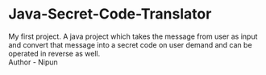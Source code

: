 # Java-Secret-Code-Translator
My first project. A java project which takes the message from user as input and convert that message into a secret code on user demand and can be operated in reverse as well.
<br>
Author - Nipun
